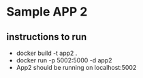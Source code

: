 # Sample APP 2

## instructions to run
- docker build -t app2 .
- docker run -p 5002:5000 -d app2
- App2 should be running on localhost:5002
